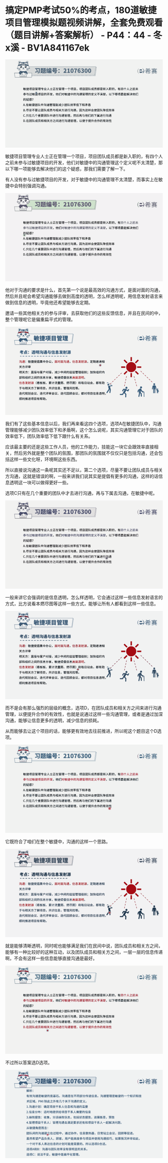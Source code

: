 # 搞定PMP考试50%的考点，180道敏捷项目管理模拟题视频讲解，全套免费观看（题目讲解+答案解析） - P44：44 - 冬x溪 - BV1A841167ek

![](img/2fa001db0ba87603fa024ca602a0be01_0.png)

敏捷项目管理专业人士正在管理一个项目，项目团队成员都是新入职的，有四个人之前未参与过敏捷项目的开发，他们对敏捷中的沟通管理这个定义呢不太清楚，那以下哪一项能够去解决他们的这个疑惑，那我们需要了解一下。

有人没有参与过敏捷项目的开发，对于敏捷中的沟通管理不太清楚，而事实上在敏捷中会特别强调沟通。

![](img/2fa001db0ba87603fa024ca602a0be01_2.png)

他对于沟通的要求是什么，首先第一个说是最高效的沟通方式，是面对面的沟通，然后并且呢会希望沟通能够去做到高度的透明，怎么样透明呢，用信息发射语言来做到信息的透明，毕竟他还希望能够去定期。

邀请一些其他相关方的参与评审，去获取他们的这些反馈信息，并且在民间的中，整个管理呢它是偏重扁平式的管理。



![](img/2fa001db0ba87603fa024ca602a0be01_4.png)

我们有了这些基本信息以后，我们再来看这四个选项，选项A在敏捷团队中，沟通管理能够减少团队效率低下和矛盾啊，这个怎么说呢，其实沟通管理它对于团队的效率低下，团队效率低下低下跟什么有关系。

应该最主要的还是这些工作人员，他的工作能力，技能这一块它会跟效率直接相关，然后另外就是整个团队的氛围，那团队的氛围就不仅仅只是包括沟通，还会包括这样一些文化呀，环境啊这些东西。

所以直接说沟通这一条呢其实还不足以，第二个选项，尽量不要让团队成员与相关方沟通，这就是错误的啊，一般来讲我们说其实是提倡有更多的沟通，这样的话信息透明这一块可以做得更好一些。

选项C只有在几个重要的团队中才去进行沟通，再与下属去沟通，在敏捷中呢。

![](img/2fa001db0ba87603fa024ca602a0be01_6.png)

一般来讲它会强调的是信息透明，怎么样透明，它会通过这样一些信息发射语言的方式，比方说看本燃尽图等这样一些方式，能够让所有人都看到这样一些信息。



![](img/2fa001db0ba87603fa024ca602a0be01_8.png)

而不是会有那么强烈的层级的概念，选项D，在团队成员和相关方之间来进行沟通管理，以便提升合作的有效性，也就是说通过这样一些沟通管理，或者是通过加深沟通，能够让信息更多的透明，减少信息的损耗。

从而能够去让这个项目的话，能够更有效地去往前推进，所以呢这个题目这个D选项。

![](img/2fa001db0ba87603fa024ca602a0be01_10.png)

它既符合了咱们在整个敏捷中，沟通的这样一个思路。

![](img/2fa001db0ba87603fa024ca602a0be01_12.png)

就是能够清晰透明，同时呢也能够满足我们在民间中说，团队成员和相关方之间，能够有一种比较好的这种互动，以及团队成员和相关方之间，一层一层的信息传递啊，不会有这样一些信息能够直接沟通是最好。



![](img/2fa001db0ba87603fa024ca602a0be01_14.png)

不过所以答案选D选项。

![](img/2fa001db0ba87603fa024ca602a0be01_16.png)